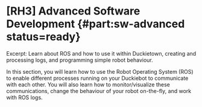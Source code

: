 # [RH3] Advanced Software Development  {#part:sw-advanced status=ready}

Excerpt: Learn about ROS and how to use it within Duckietown, creating and processing logs, and programming simple robot behaviour.

In this section, you will learn how to use the Robot Operating System (ROS) to enable different processes running on your Duckiebot to communicate with each other. You will also learn how to monitor/visualize these communications, change the behaviour of your robot on-the-fly, and work with ROS logs. 

<minitoc/>
